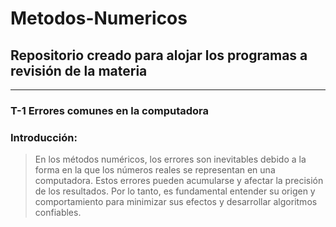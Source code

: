 # Metodos-Numericos
## Repositorio creado para alojar los programas a revisión de la materia
---------------------------------------------------------------------
### T-1 Errores comunes en la computadora
### Introducción:
>En los métodos numéricos, los errores son inevitables debido a la forma en la que los números reales se representan en una computadora. Estos errores pueden acumularse y afectar la precisión de los resultados. Por lo tanto, es fundamental entender su origen y comportamiento para minimizar sus efectos y desarrollar algoritmos confiables.
